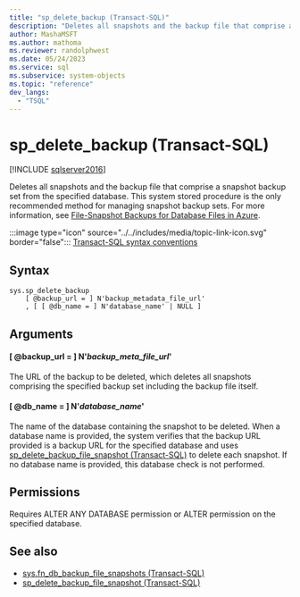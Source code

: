 ```yaml
---
title: "sp_delete_backup (Transact-SQL)"
description: "Deletes all snapshots and the backup file that comprise a snapshot backup set from the specified database."
author: MashaMSFT
ms.author: mathoma
ms.reviewer: randolphwest
ms.date: 05/24/2023
ms.service: sql
ms.subservice: system-objects
ms.topic: "reference"
dev_langs:
  - "TSQL"
---
```

# sp_delete_backup (Transact-SQL)

[!INCLUDE [sqlserver2016](../../includes/applies-to-version/sqlserver2016.md)]

Deletes all snapshots and the backup file that comprise a snapshot backup set from the specified database. This system stored procedure is the only recommended method for managing snapshot backup sets. For more information, see [File-Snapshot Backups for Database Files in Azure](../backup-restore/file-snapshot-backups-for-database-files-in-azure.md).

:::image type="icon" source="../../includes/media/topic-link-icon.svg" border="false"::: [Transact-SQL syntax conventions](../../t-sql/language-elements/transact-sql-syntax-conventions-transact-sql.md)

## Syntax

```syntaxsql
sys.sp_delete_backup
    [ @backup_url = ] N'backup_metadata_file_url'
    , [ [ @db_name = ] N'database_name' | NULL ]
```

## Arguments

#### [ @backup_url = ] N'*backup_meta_file_url*'

The URL of the backup to be deleted, which deletes all snapshots comprising the specified backup set including the backup file itself.

#### [ @db_name = ] N'*database_name*'

The name of the database containing the snapshot to be deleted. When a database name is provided, the system verifies that the backup URL provided is a backup URL for the specified database and uses [sp_delete_backup_file_snapshot (Transact-SQL)](snapshot-backup-sp-delete-backup-file-snapshot.md) to delete each snapshot. If no database name is provided, this database check is not performed.

## Permissions

Requires ALTER ANY DATABASE permission or ALTER permission on the specified database.

## See also

- [sys.fn_db_backup_file_snapshots (Transact-SQL)](../system-functions/sys-fn-db-backup-file-snapshots-transact-sql.md)
- [sp_delete_backup_file_snapshot (Transact-SQL)](snapshot-backup-sp-delete-backup-file-snapshot.md)
